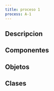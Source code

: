 ```yaml
---
title: proceso 1
process: A-1
---
```


## Descripcion



## Componentes

## Objetos

<!-- START autogenerated-objects -->
<!-- END autogenerated-objects -->

## Clases

<!-- START autogenerated-classes -->
<!-- END autogenerated-classes -->
